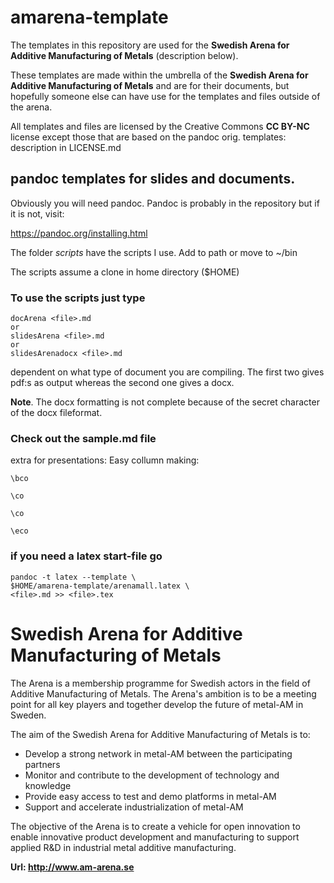 # amarena-template

The templates in this repository are used for 
the **Swedish Arena for Additive Manufacturing of Metals**
(description below). 

These templates are made within the umbrella of the 
**Swedish Arena for Additive Manufacturing of Metals**
and are for their documents, but hopefully someone else can have use
for the templates and files outside of the arena.

All templates and files are licensed by the Creative Commons **CC BY-NC**
license except those that are based on the pandoc orig. templates:
description in LICENSE.md


## pandoc templates for slides and documents.

Obviously you will need pandoc. Pandoc is probably in the repository
but if it is not, visit:

https://pandoc.org/installing.html


The folder *scripts* have the scripts I use. Add to path or move to ~/bin

The scripts assume a clone in home directory ($HOME)

### To use the scripts just type

```
docArena <file>.md
or
slidesArena <file>.md
or
slidesArenadocx <file>.md
```

dependent on what type of document you are compiling. The first two
gives pdf:s as output whereas the second one gives a docx.

**Note**. The docx formatting is not complete because of the secret
character of the docx fileformat.

### Check out the sample.md file

extra for presentations: Easy collumn making:

```
\bco

\co

\co

\eco
```

### if you need a latex start-file go

```
pandoc -t latex --template \
$HOME/amarena-template/arenamall.latex \
<file>.md >> <file>.tex

```


# Swedish Arena for Additive Manufacturing of Metals

The Arena is a membership programme for Swedish actors in the field of
Additive Manufacturing of Metals. The Arena's ambition is to be a
meeting point for all key players and together develop the future 
of metal-AM in Sweden.

The aim of the Swedish Arena for Additive Manufacturing of Metals is
to:

- Develop a strong network in metal-AM between the participating partners
- Monitor and contribute to the development of technology and knowledge
- Provide easy access to test and demo platforms in metal-AM
- Support and accelerate industrialization of metal-AM

The objective of the Arena is to create a vehicle for open innovation to enable innovative
product development and manufacturing to support applied R&D in industrial metal additive
manufacturing.

**Url: http://www.am-arena.se**
